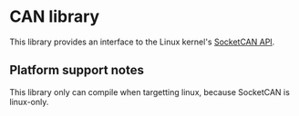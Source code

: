 # CAN library

This library provides an interface to the Linux kernel's [SocketCAN API](https://www.kernel.org/doc/html/latest/networking/can.html).

## Platform support notes

This library only can compile when targetting linux, because SocketCAN is linux-only.